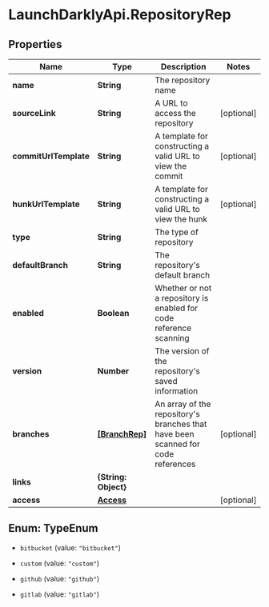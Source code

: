 # LaunchDarklyApi.RepositoryRep

## Properties

Name | Type | Description | Notes
------------ | ------------- | ------------- | -------------
**name** | **String** | The repository name | 
**sourceLink** | **String** | A URL to access the repository | [optional] 
**commitUrlTemplate** | **String** | A template for constructing a valid URL to view the commit | [optional] 
**hunkUrlTemplate** | **String** | A template for constructing a valid URL to view the hunk | [optional] 
**type** | **String** | The type of repository | 
**defaultBranch** | **String** | The repository&#39;s default branch | 
**enabled** | **Boolean** | Whether or not a repository is enabled for code reference scanning | 
**version** | **Number** | The version of the repository&#39;s saved information | 
**branches** | [**[BranchRep]**](BranchRep.md) | An array of the repository&#39;s branches that have been scanned for code references | [optional] 
**links** | **{String: Object}** |  | 
**access** | [**Access**](Access.md) |  | [optional] 



## Enum: TypeEnum


* `bitbucket` (value: `"bitbucket"`)

* `custom` (value: `"custom"`)

* `github` (value: `"github"`)

* `gitlab` (value: `"gitlab"`)




